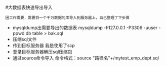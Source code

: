 #大数据表快速导出导入

    因工作需要，需要将一个千万数据的库导入到服务器上，自己整理了下步骤
    
* mysqldump出需要导出的数据表
    mysqldump -h127.0.0.1 -P3306 -uuser -ppwd db table > bak.sql
* 压缩sql文件
* 传到目标服务器 我是使用了scp
* 登录目标服务器解压sql压缩包
* 通过source命令导入 命令格式：source "路径名"+/mytest_emp_dept.sql
